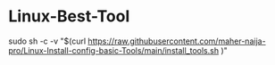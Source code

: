 # Linux-Best-Tool


sudo sh -c -v "$(curl https://raw.githubusercontent.com/maher-naija-pro/Linux-Install-config-basic-Tools/main/install_tools.sh  )"
